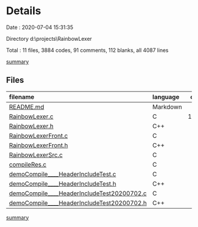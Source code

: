# Details

Date : 2020-07-04 15:31:35

Directory d:\projects\RainbowLexer

Total : 11 files,  3884 codes, 91 comments, 112 blanks, all 4087 lines

[summary](results.md)

## Files
| filename | language | code | comment | blank | total |
| :--- | :--- | ---: | ---: | ---: | ---: |
| [README.md](/README.md) | Markdown | 93 | 0 | 8 | 101 |
| [RainbowLexer.c](/RainbowLexer.c) | C | 1,001 | 65 | 33 | 1,099 |
| [RainbowLexer.h](/RainbowLexer.h) | C++ | 10 | 0 | 0 | 10 |
| [RainbowLexerFront.c](/RainbowLexerFront.c) | C | 686 | 4 | 5 | 695 |
| [RainbowLexerFront.h](/RainbowLexerFront.h) | C++ | 11 | 0 | 0 | 11 |
| [RainbowLexerSrc.c](/RainbowLexerSrc.c) | C | 283 | 6 | 10 | 299 |
| [compileRes.c](/compileRes.c) | C | 340 | 0 | 35 | 375 |
| [demoCompile____HeaderIncludeTest.c](/demoCompile____HeaderIncludeTest.c) | C | 616 | 7 | 10 | 633 |
| [demoCompile____HeaderIncludeTest.h](/demoCompile____HeaderIncludeTest.h) | C++ | 16 | 0 | 1 | 17 |
| [demoCompile____HeaderIncludeTest20200702.c](/demoCompile____HeaderIncludeTest20200702.c) | C | 808 | 8 | 9 | 825 |
| [demoCompile____HeaderIncludeTest20200702.h](/demoCompile____HeaderIncludeTest20200702.h) | C++ | 20 | 1 | 1 | 22 |

[summary](results.md)